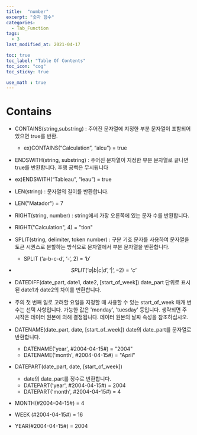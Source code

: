 ```yaml
---
title:  "number"
excerpt: "숫자 함수"
categories:
  - Tab_Function
tags:
  - 3
last_modified_at: 2021-04-17

toc: true
toc_label: "Table Of Contents"
toc_icon: "cog"
toc_sticky: true

use_math : true
---
```




# Contains

- CONTAINS(string,substring) : 주어진 문자열에 지정한 부분 문자열이 포함되어 있으면 true를 반환.

  - ex)CONTAINS(“Calculation”, “alcu”) = true

- ENDSWITH(string, substring) : 주어진 문자열이 지정한 부분 문자열로 끝나면 true를 반환합니다. 후행 공백은 무시됩니다

- ex)ENDSWITH(“Tableau”, “leau”) = true

- LEN(string) : 문자열의 길이를 반환합니다.

- LEN("Matador") = 7

- RIGHT(string, number)  : string에서 가장 오른쪽에 있는 문자 수를 반환합니다.

- RIGHT("Calculation", 4) = "tion"

- SPLIT(string, delimiter, token number)  : 구분 기호 문자를 사용하여 문자열을 토큰 시퀀스로 분할하는 방식으로 문자열에서 부분 문자열을 반환합니다.

  - SPLIT (‘a-b-c-d’, ‘-‘, 2) = ‘b’

- $$
  SPLIT (‘a|b|c|d’, ‘|‘, -2) = ‘c’
  $$

- DATEDIFF(date_part, date1, date2, [start_of_week])  date_part 단위로 표시된 date1과 date2의 차이를 반환합니다.

- 주의 첫 번째 일로 고려할 요일을 지정할 때 사용할 수 있는 start_of_week 매개 변수는 선택 사항입니다. 가능한 값은 'monday', 'tuesday' 등입니다. 생략되면 주 시작은 데이터 원본에 의해 결정됩니다. 데이터 원본의 날짜 속성을 참조하십시오.

- DATENAME(date_part, date, [start_of_week]) date의 date_part를 문자열로 반환합니다.

  - DATENAME('year', #2004-04-15#) = "2004"
  - DATENAME('month', #2004-04-15#) = "April"

- DATEPART(date_part, date, [start_of_week])

  - date의 date_part를 정수로 반환합니다.
  - DATEPART('year', #2004-04-15#) = 2004
  - DATEPART('month', #2004-04-15#) = 4

- MONTH(#2004-04-15#) = 4

- WEEK (#2004-04-15#) = 16

- YEAR(#2004-04-15#) = 2004